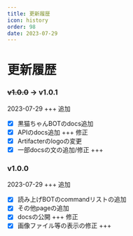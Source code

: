 ```yaml
---
title: 更新履歴
icon: history
order: 98
date: 2023-07-29
---
```


# 更新履歴

### ~~v1.0.0~~ -> v1.0.1
2023-07-29
+++ 追加
- [x] 黒猫ちゃんBOTのdocs追加
- [x] APIのdocs追加
+++ 修正
- [x] Artifacterのlogoの変更
- [x] 一部docsの文の追加/修正
+++
### v1.0.0
2023-07-29
+++ 追加
- [x] 読み上げBOTのcommandリストの追加
- [x] その他pageの追加
- [x] docsの公開
+++ 修正
- [x] 画像ファイル等の表示の修正
+++
